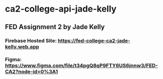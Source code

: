 # ca2-college-api-jade-kelly
## FED Assignment 2 by Jade Kelly
### Firebase Hosted Site: https://fed-college-ca2-jade-kelly.web.app
### Figma: https://www.figma.com/file/t34pgQ8qP9FTY6US6jnnw3/FED-CA2?node-id=0%3A1
